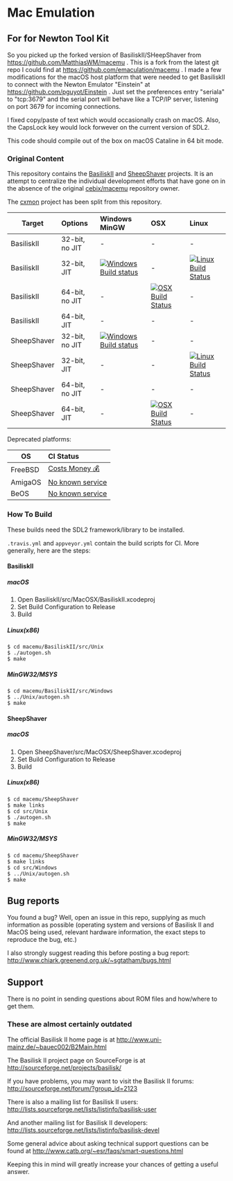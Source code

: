 # Mac Emulation

## For for Newton Tool Kit

So you picked up the forked version of BasiliskII/SHeepShaver from https://github.com/MatthiasWM/macemu . 
This is a fork from the latest git repo I could find at https://github.com/emaculation/macemu . I made a
few modifications for the macOS host platform that were needed to get BasiliskII to connect with the Newton Emulator 
"Einstein" at https://github.com/pguyot/Einstein . Just set the preferences entry "seriala" to "tcp:3679"
and the serial port will behave like a TCP/IP server, listening on port 3679 for incoming connections.

I fixed copy/paste of text which would occasionally crash on macOS. Also, the CapsLock
key would lock forwever on the current version of SDL2.

This code should compile out of the box on macOS Cataline in 64 bit mode.

### Original Content

This repository contains the [BasiliskII](BasiliskII/) and [SheepShaver](SheepShaver/) projects.  It is an attempt to centralize the individual development efforts that have gone on in the absence of the original [cebix/macemu](https://github.com/cebix/macemu) repository owner.

The [cxmon](https://github.com/emaculation/cxmon) project has been split from this repository.

Target      | Options      | Windows MinGW | OSX  | Linux
------------|:-------------|:--------------|:-----|:------
BasiliskII  |32-bit, no JIT| - | - | -
BasiliskII  |32-bit, JIT   |[![Windows Build status](https://ci.appveyor.com/api/projects/status/k47o17u31v1xh175/branch/master?svg=true)](https://ci.appveyor.com/project/ianfixes/macemu) | - | [![Linux Build Status](http://badges.herokuapp.com/travis/emaculation/macemu?env=BADGE=linux-basiliskii&label=build&branch=master)](https://travis-ci.org/emaculation/macemu)
BasiliskII  |64-bit, no JIT| - | [![OSX Build Status](http://badges.herokuapp.com/travis/emaculation/macemu?env=BADGE=osx-basiliskii&label=build&branch=master)](https://travis-ci.org/emaculation/macemu) | -
BasiliskII  |64-bit, JIT   | - | - | -
SheepShaver |32-bit, no JIT|[![Windows Build status](https://ci.appveyor.com/api/projects/status/k47o17u31v1xh175/branch/master?svg=true)](https://ci.appveyor.com/project/ianfixes/macemu) | - | -
SheepShaver |32-bit, JIT   | - | - | [![Linux Build Status](http://badges.herokuapp.com/travis/emaculation/macemu?env=BADGE=linux-sheepshaver&label=build&branch=master)](https://travis-ci.org/emaculation/macemu)
SheepShaver |64-bit, no JIT| - | - | -
SheepShaver |64-bit, JIT   | - | [![OSX Build Status](http://badges.herokuapp.com/travis/emaculation/macemu?env=BADGE=osx-sheepshaver&label=build&branch=master)](https://travis-ci.org/emaculation/macemu) | -


Deprecated platforms:

OS       | CI Status
---------|:---------
FreeBSD  | [Costs Money 💰](https://cirrus-ci.org/pricing/)
AmigaOS  | [No known service](https://github.com/emaculation/macemu/issues/81)
BeOS     | [No known service](https://github.com/emaculation/macemu/issues/82)


### How To Build

These builds need the SDL2 framework/library to be installed.

`.travis.yml` and `appveyor.yml` contain the build scripts for CI.  More generally, here are the steps:

#### BasiliskII
##### macOS
1. Open BasiliskII/src/MacOSX/BasiliskII.xcodeproj
1. Set Build Configuration to Release
1. Build

##### Linux(x86)
```
$ cd macemu/BasiliskII/src/Unix
$ ./autogen.sh
$ make
```
##### MinGW32/MSYS
```
$ cd macemu/BasiliskII/src/Windows
$ ../Unix/autogen.sh
$ make
```
#### SheepShaver
##### macOS
1. Open SheepShaver/src/MacOSX/SheepShaver.xcodeproj
1. Set Build Configuration to Release
1. Build

##### Linux(x86)
```
$ cd macemu/SheepShaver
$ make links
$ cd src/Unix
$ ./autogen.sh
$ make
```
##### MinGW32/MSYS
```
$ cd macemu/SheepShaver
$ make links
$ cd src/Windows
$ ../Unix/autogen.sh
$ make
```


## Bug reports

You found a bug? Well, open an issue in this repo, supplying as much information as possible (operating system and versions of Basilisk II and MacOS being used, relevant hardware information, the exact steps to reproduce the bug, etc.)

I also strongly suggest reading this before posting a bug report:
http://www.chiark.greenend.org.uk/~sgtatham/bugs.html


## Support

There is no point in sending questions about ROM files and how/where to get them.


### These are almost certainly outdated

The official Basilisk II home page is at
http://www.uni-mainz.de/~bauec002/B2Main.html

The Basilisk II project page on SourceForge is at
http://sourceforge.net/projects/basilisk/

If you have problems, you may want to visit the Basilisk II forums:
http://sourceforge.net/forum/?group_id=2123

There is also a mailing list for Basilisk II users:
http://lists.sourceforge.net/lists/listinfo/basilisk-user

And another mailing list for Basilisk II developers:
http://lists.sourceforge.net/lists/listinfo/basilisk-devel

Some general advice about asking technical support questions can be found at
http://www.catb.org/~esr/faqs/smart-questions.html

Keeping this in mind will greatly increase your chances of getting a useful answer.
